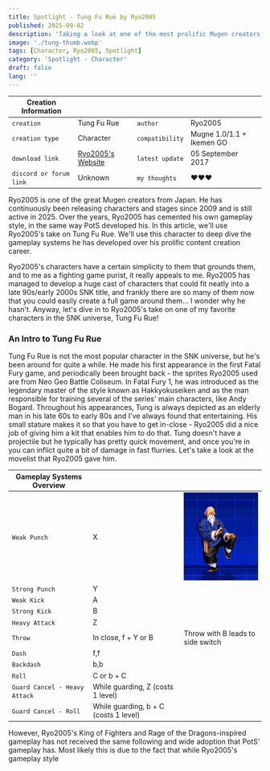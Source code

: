 ```yaml
---
title: Spotlight - Tung Fu Rue by Ryo2005
published: 2025-09-02
description: 'Taking a look at one of the most prolific Mugen creators.'
image: './tung-thumb.webp'
tags: [Character, Ryo2005, Spotlight]
category: 'Spotlight - Character'
draft: false 
lang: ''
---
```


| Creation Information    |                                                             |                 |                           |
| ----------------------- | ----------------------------------------------------------- | --------------- | ------------------------- |
| `creation`              | Tung Fu Rue                                                 | `author`        | Ryo2005                   |
| `creation type`         | Character                                                   | `compatibility` | Mugne 1.0/1.1 + Ikemen GO |
| `download link`         | [Ryo2005's Website](https://mugenskyhigh.moo.jp/index.html) | `latest update` | 05 September 2017         |
| `discord or forum link` | Unknown                                                     | `my thoughts`   | ❤️❤️❤️                   |

Ryo2005 is one of the great Mugen creators from Japan.
He has continuously been releasing characters and stages since 2009 and is still active in 2025.
Over the years, Ryo2005 has cemented his own gameplay style, in the same way PotS developed his.
In this article, we'll use Ryo2005's take on Tung Fu Rue.
We'll use this character to deep dive the gameplay systems he has developed over his prolific content creation career.

Ryo2005's characters have a certain simplicity to them that grounds them, and to me as a fighting game purist, it really appeals to me.
Ryo2005 has managed to develop a huge cast of characters that could fit neatly into a late 90s/early 2000s SNK title, and frankly there are so many of them now that you could easily create a full game around them... I wonder why he hasn't.
Anyway, let's dive in to Ryo2005's take on one of my favorite characters in the SNK universe, Tung Fu Rue!

### An Intro to Tung Fu Rue
Tung Fu Rue is not the most popular character in the SNK universe, but he's been around for quite a while.
He made his first appearance in the first Fatal Fury game, and periodically been brought back - the sprites Ryo2005 used are from Neo Geo Battle Coliseum.
In Fatal Fury 1, he was introduced as the legendary master of the style known as Hakkyokuseiken and as the man responsible for training several of the series' main characters, like Andy Bogard.
Throughout his appearances, Tung is always depicted as an elderly man in his late 60s to early 80s and I've always found that entertaining.
His small stature makes it so that you have to get in-close - Ryo2005 did a nice job of giving him a kit that enables him to do that.
Tung doesn't have a projectile but he typically has pretty quick movement, and once you're in you can inflict quite a bit of damage in fast flurries.
Let's take a look at the movelist that Ryo2005 gave him.

| Gameplay Systems Overview     |                                       |                                                                  |
| ----------------------------- | ------------------------------------- | ---------------------------------------------------------------- |
| `Weak Punch`                  | X                                     | ![Tung Fu Rue Weak Punch](./tung-thumb.webp "Logo Title Text 1") |
| `Strong Punch`                | Y                                     |                                                                  |
| `Weak Kick`                   | A                                     |                                                                  |
| `Strong Kick`                 | B                                     |                                                                  |
| `Heavy Attack`                | Z                                     |                                                                  |
| `Throw`                       | In close, f + Y or B                  | Throw with B leads to side switch                                |
| `Dash`                        | f,f                                   |                                                                  |
| `Backdash`                    | b,b                                   |                                                                  |
| `Roll`                        | C or b + C                            |                                                                  |
| `Guard Cancel - Heavy Attack` | While guarding, Z (costs 1 level)     |                                                                  |
| `Guard Cancel - Roll`         | While guarding, b + C (costs 1 level) |                                                                  |

However, Ryo2005's King of Fighters and Rage of the Dragons-inspired gameplay has not received the same following and wide adoption that PotS' gameplay has.
Most likely this is due to the fact that while Ryo2005's gameplay style
